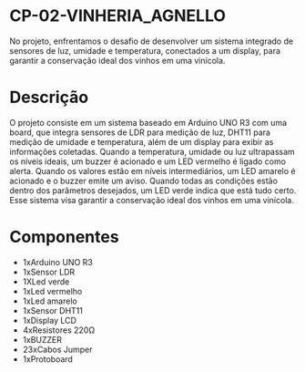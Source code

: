 # CP-02-VINHERIA_AGNELLO

No projeto, enfrentamos o desafio de desenvolver um sistema integrado de sensores de luz, umidade e temperatura, conectados a um display, para garantir a conservação ideal dos vinhos em uma vinícola.

# Descrição

O projeto consiste em um sistema baseado em Arduino UNO R3 com uma board, que integra sensores de LDR para medição de luz, DHT11 para medição de umidade e temperatura, além de um display para exibir as informações coletadas. Quando a temperatura, umidade ou luz ultrapassam os níveis ideais, um buzzer é acionado e um LED vermelho é ligado como alerta. Quando os valores estão em níveis intermediários, um LED amarelo é acionado e o buzzer emite um aviso. Quando todas as condições estão dentro dos parâmetros desejados, um LED verde indica que está tudo certo. Esse sistema visa garantir a conservação ideal dos vinhos em uma vinícola.

# Componentes

- 1xArduino UNO R3
- 1xSensor LDR
- 1XLed verde
- 1xLed vermelho
- 1xLed amarelo
- 1xSensor DHT11
- 1xDisplay LCD
- 4xResistores 220Ω
- 1xBUZZER
- 23xCabos Jumper
- 1xProtoboard
